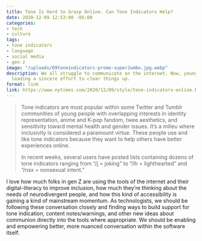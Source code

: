 ```yaml
---
title: Tone Is Hard to Grasp Online. Can Tone Indicators Help?
date: 2020-12-09 12:53:00 -05:00
categories:
- tech
- culture
tags:
- tone indicators
- language
- social media
- gen z
image: "/uploads/09toneindicators-promo-superJumbo.jpg.webp"
description: We all struggle to communicate on the internet. Now, young people are
  leading a sincere effort to clear things up.
format: link
link: https://www.nytimes.com/2020/12/09/style/tone-indicators-online.html
---
```


> Tone indicators are most popular within some Twitter and Tumblr communities of young people with overlapping interests in identity representation, anime and K-pop fandom, twee aesthetics, and sensitivity toward mental health and gender issues. It’s a milieu where inclusivity is considered a paramount virtue. These people use and like tone indicators because they want to help others have better experiences online.
> 
> In recent weeks, several users have posted lists containing dozens of tone indicators ranging from “/j = joking” to “/lh = lighthearted” and “/nsx = nonsexual intent.”


I love how much folks in gen Z are using the tools of the internet and their digital-literacy to improve inclusion, how much they’re thinking about the needs of neurodivergent people, and how this kind of accessibility is gaining a kind of mainstream momentum. As technologists, we should be following these conversation closely and finding ways to build support for tone indication, content notes/warnings, and other new ideas about communion directly into the tools where appropriate. We should be enabling and empowering better, more nuanced conversation within the software itself.
